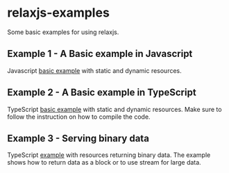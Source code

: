 # relaxjs-examples

Some basic examples for using relaxjs.

## Example 1 - A Basic example in Javascript 

Javascript [basic example](example-01-basic-js) with static and dynamic resources.

## Example 2 - A Basic example in TypeScript

TypeScript [basic example](example-02-basic-ts) with static and dynamic resources.
Make sure to follow the instruction on how to compile the code.

## Example 3 - Serving binary data

TypeScript [example](example-03-binary-ts) with resources returning binary data.
The example shows how to return data as a block or to use stream for large data.

